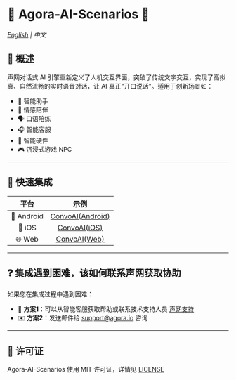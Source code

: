 # 🌟 Agora-AI-Scenarios 🌟

*[English](README.md) | 中文* 

## 🔮 概述

声网对话式 AI 引擎重新定义了人机交互界面，突破了传统文字交互，实现了高拟真、自然流畅的实时语音对话，让 AI 真正"开口说话"。适用于创新场景如：

- 🤖 智能助手
- 💞 情感陪伴
- 🗣️ 口语陪练
- 🎧 智能客服
- 📱 智能硬件
- 🎮 沉浸式游戏 NPC

---

## 🚀 快速集成

| 平台 | 示例 |
|:--------:|:-------:|
| 📱 Android | [ConvoAI(Android)](Android/scenes/convoai) |
| 📱 iOS | [ConvoAI(iOS)](iOS/Scenes/VoiceAgent) |
| 🌐 Web | [ConvoAI(Web)](Web/Scenes/VoiceAgent) |

---

## ❓ 集成遇到困难，该如何联系声网获取协助

如果您在集成过程中遇到困难：

- 💬 **方案1**：可以从智能客服获取帮助或联系技术支持人员 [声网支持](https://ticket.shengwang.cn/form?type_id=&sdk_product=&sdk_platform=&sdk_version=&current=0&project_id=&call_id=&channel_name=)
- ✉️ **方案2**：发送邮件给 [support@agora.io](mailto:support@agora.io) 咨询

---

## 📜 许可证

Agora-AI-Scenarios 使用 MIT 许可证，详情见 [LICENSE](/LICENSE)